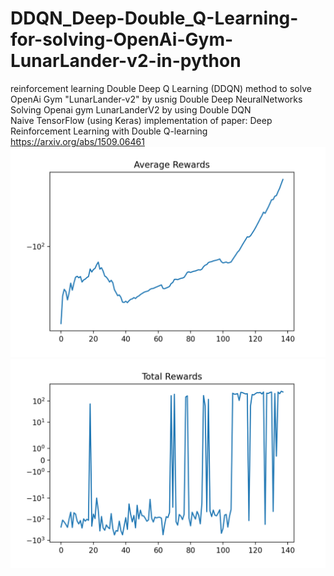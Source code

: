 # DDQN_Deep-Double_Q-Learning-for-solving-OpenAi-Gym-LunarLander-v2-in-python
reinforcement learning Double Deep Q Learning (DDQN) method to solve OpenAi Gym "LunarLander-v2" by usnig Double Deep NeuralNetworks
Solving Openai gym LunarLanderV2 by using Double DQN  
Naive TensorFlow (using Keras) implementation of paper:  Deep Reinforcement Learning with Double Q-learning
https://arxiv.org/abs/1509.06461
![Average Rewards](https://github.com/MohammadAsadolahi/DDQN_Deep-Double_Q-Learning-for-solving-OpenAi-Gym-LunarLander-v2-in-python/blob/main/LunarLanderV2_DoubleDQN_Average%20Rewards.png)
![Total Rewards](https://github.com/MohammadAsadolahi/DDQN_Deep-Double_Q-Learning-for-solving-OpenAi-Gym-LunarLander-v2-in-python/blob/main/LunarLanderV2_DoubleDQN_Total%20Rewards.png)

